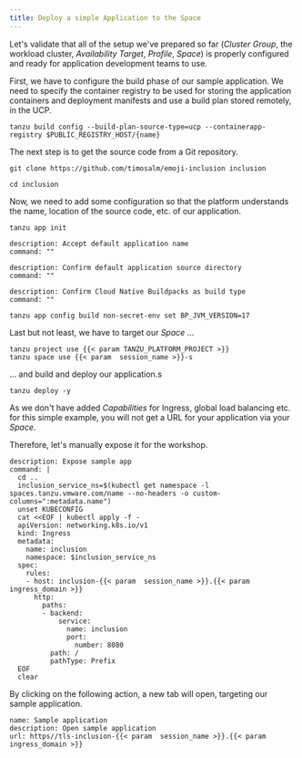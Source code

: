 ```yaml
---
title: Deploy a simple Application to the Space
---
```


Let's validate that all of the setup we've prepared so far (*Cluster Group*, the workload cluster, *Availability Target*, *Profile*, *Space*) is properly configured and ready for application development teams to use.

First, we have to configure the build phase of our sample application. We need to specify the container registry to be used for storing the application containers and deployment manifests and use a build plan stored remotely, in the UCP.
```execute
tanzu build config --build-plan-source-type=ucp --containerapp-registry $PUBLIC_REGISTRY_HOST/{name}
```

The next step is to get the source code from a Git repository. 
```execute
git clone https://github.com/timosalm/emoji-inclusion inclusion
```
```execute
cd inclusion
```

Now, we need to add some configuration so that the platform understands the name, location of the source code, etc. of our application.
```execute
tanzu app init
```
```terminal:execute
description: Accept default application name
command: ""
```
```terminal:execute
description: Confirm default application source directory
command: ""
```
```terminal:execute
description: Confirm Cloud Native Buildpacks as build type
command: ""
```
```execute
tanzu app config build non-secret-env set BP_JVM_VERSION=17
```

Last but not least, we have to target our *Space* ...
```execute
tanzu project use {{< param TANZU_PLATFORM_PROJECT >}}
tanzu space use {{< param  session_name >}}-s
```
... and build and deploy our application.s
```execute
tanzu deploy -y
```

As we don't have added *Capabilities* for Ingress, global load balancing etc. for this simple example, you will not get a URL for your application via your *Space*.

Therefore, let's manually expose it for the workshop.
```terminal:execute
description: Expose sample app
command: |
  cd ..
  inclusion_service_ns=$(kubectl get namespace -l spaces.tanzu.vmware.com/name --no-headers -o custom-columns=":metadata.name")
  unset KUBECONFIG
  cat <<EOF | kubectl apply -f -
  apiVersion: networking.k8s.io/v1
  kind: Ingress
  metadata:
    name: inclusion
    namespace: $inclusion_service_ns
  spec:
    rules:
    - host: inclusion-{{< param  session_name >}}.{{< param  ingress_domain >}}
      http:
        paths:
        - backend:
            service:
              name: inclusion
              port:
                number: 8080
          path: /
          pathType: Prefix
  EOF
  clear
```

By clicking on the following action, a new tab will open, targeting our sample application.
```dashboard:create-dashboard
name: Sample application
description: Open sample application 
url: https//tls-inclusion-{{< param  session_name >}}.{{< param  ingress_domain >}}
```
